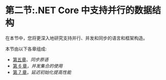 # 第二节:.NET Core 中支持并行的数据结构

在本节中，您将更深入地研究支持并行、并发和同步的语言和框架构造。

本节由以下各章组成:

*   [第五章](05.html)、*同步原语*
*   [第 6 章](06.html)，*并发集合的使用*
*   [第 7 章](07.html)，*延迟初始化提高性能*